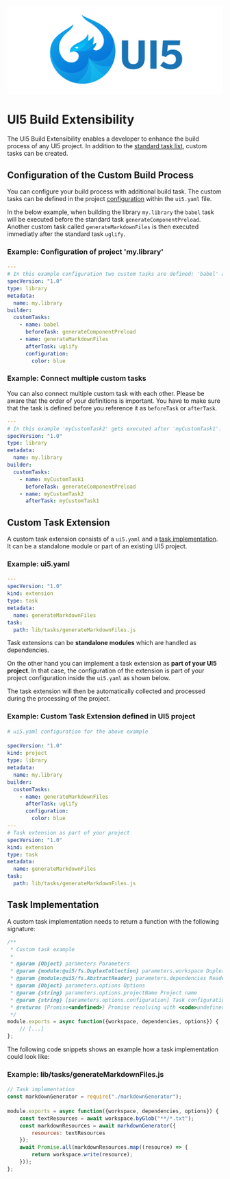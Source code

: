 ![UI5 icon](https://raw.githubusercontent.com/SAP/ui5-tooling/master/docs/images/UI5_logo_wide.png)

# UI5 Build Extensibility

The UI5 Build Extensibility enables a developer to enhance the build process of any UI5 project. In addition to the [standard task list](https://github.com/SAP/ui5-builder/blob/master/README.md#tasks), custom tasks can be created.

## Configuration of the Custom Build Process

You can configure your build process with additional build task. The custom tasks can be defined in the project [configuration](https://github.com/SAP/ui5-project/blob/master/README.md#configuration) within the `ui5.yaml` file.

In the below example, when building the library `my.library` the `babel` task will be executed before the standard task `generateComponentPreload`. Another custom task called `generateMarkdownFiles` is then executed immediatly after the standard task `uglify`.

### Example: Configuration of project 'my.library'

````yaml
---
# In this example configuration two custom tasks are defined: 'babel' and 'generateMarkdownFiles'.
specVersion: "1.0"
type: library
metadata:
  name: my.library
builder:
  customTasks:
    - name: babel
      beforeTask: generateComponentPreload
    - name: generateMarkdownFiles
      afterTask: uglify
      configuration:
        color: blue
````

### Example: Connect multiple custom tasks

You can also connect multiple custom task with each other. Please be aware that the order of your definitions is important. You have to make sure that the task is defined before you reference it as `beforeTask` or `afterTask`.

````yaml
---
# In this example 'myCustomTask2' gets executed after 'myCustomTask1'.
specVersion: "1.0"
type: library
metadata:
  name: my.library
builder:
  customTasks:
    - name: myCustomTask1
      beforeTask: generateComponentPreload
    - name: myCustomTask2
      afterTask: myCustomTask1
````

## Custom Task Extension

A custom task extension consists of a `ui5.yaml` and a [task implementation](#task-implementation). It can be a standalone module or part of an existing UI5 project.

### Example: ui5.yaml

````yaml
---
specVersion: "1.0"
kind: extension
type: task
metadata:
  name: generateMarkdownFiles
task:
  path: lib/tasks/generateMarkdownFiles.js
````

Task extensions can be **standalone modules** which are handled as dependencies.

On the other hand you can implement a task extension as **part of your UI5 project**. In that case, the configuration of the extension is part of your project configuration inside the `ui5.yaml` as shown below.

The task extension will then be automatically collected and processed during the processing of the project.

### Example: Custom Task Extension defined in UI5 project

````yaml
# ui5.yaml configuration for the above example

specVersion: "1.0"
kind: project
type: library
metadata:
  name: my.library
builder:
  customTasks:
    - name: generateMarkdownFiles
      afterTask: uglify
      configuration:
        color: blue
---
# Task extension as part of your project
specVersion: "1.0"
kind: extension
type: task
metadata:
  name: generateMarkdownFiles
task:
  path: lib/tasks/generateMarkdownFiles.js
````

## Task Implementation

A custom task implementation needs to return a function with the following signature:

````javascript
/**
 * Custom task example
 *
 * @param {Object} parameters Parameters
 * @param {module:@ui5/fs.DuplexCollection} parameters.workspace DuplexCollection to read and write files
 * @param {module:@ui5/fs.AbstractReader} parameters.dependencies Reader or Collection to read dependency files
 * @param {Object} parameters.options Options
 * @param {string} parameters.options.projectName Project name
 * @param {string} [parameters.options.configuration] Task configuration if given in ui5.yaml
 * @returns {Promise<undefined>} Promise resolving with <code>undefined</code> once data has been written
 */
module.exports = async function({workspace, dependencies, options}) {
	// [...]
};
````

The following code snippets shows an example how a task implementation could look like:

### Example: lib/tasks/generateMarkdownFiles.js

````javascript
// Task implementation
const markdownGenerator = require("./markdownGenerator");

module.exports = async function({workspace, dependencies, options}) {
	const textResources = await workspace.byGlob("**/*.txt");
	const markdownResources = await markdownGenerator({
		resources: textResources
	});
	await Promise.all(markdownResources.map((resource) => {
		return workspace.write(resource);
	}));
};
````
